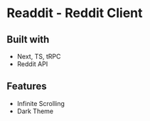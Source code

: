 # Readdit - Reddit Client

## Built with

- Next, TS, tRPC
- Reddit API

## Features

- Infinite Scrolling
- Dark Theme

